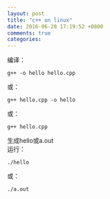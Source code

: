 ```yaml
---
layout: post
title: "c++ on linux"
date: 2016-06-28 17:19:52 +0800
comments: true
categories: 
---
```

编译：  

    g++ -o hello hello.cpp
或：  

    g++ hello.cpp -o hello
或：  

    g++ hello.cpp
生成hello或a.out  
运行：  

    ./hello
或：  

    ./a.out
